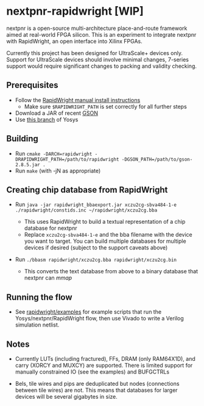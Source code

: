 # nextpnr-rapidwright [WIP]

nextpnr is a open-source multi-architecture place-and-route framework
aimed at real-world FPGA silicon. This is an experiment to integrate
nextpnr with RapidWright, an open interface into Xilinx FPGAs.

Currently this project has been designed for UltraScale+ devices only.
Support for UltraScale devices should involve minimal changes, 7-series
support would require significant changes to packing and validity
checking.

## Prerequisites

 - Follow the [RapidWright manual install instructions](https://www.rapidwright.io/docs/Manual_Install.html)
 	- Make sure `$RAPIDWRIGHT_PATH` is set correctly for all further steps
 - Download a JAR of recent [GSON](https://repo1.maven.org/maven2/com/google/code/gson/gson/2.8.5/)
 - Use [this branch](https://github.com/daveshah1/yosys/tree/nextpnr_rw_usp) of Yosys

## Building

 - Run `cmake -DARCH=rapidwright -DRAPIDWRIGHT_PATH=/path/to/rapidwright -DGSON_PATH=/path/to/gson-2.8.5.jar .`
 - Run `make` (with -jN as appropriate)

## Creating chip database from RapidWright

 - Run `java -jar rapidwright_bbaexport.jar xczu2cg-sbva484-1-e ./rapidwright/constids.inc ~/rapidwright/xczu2cg.bba`
   - This uses RapidWright to build a textual representation of a chip database for nextpnr
   - Replace `xczu2cg-sbva484-1-e` and the bba filename with the device you want to target. You can build multiple
     databases for multiple devices if desired (subject to the support caveats above)

 - Run `./bbasm rapidwright/xczu2cg.bba rapidwright/xczu2cg.bin`
   - This converts the text database from above to a binary database that nextpnr can _mmap_

## Running the flow

  - See [rapidwright/examples](rapidwright/examples) for example scripts that run the Yosys/nextpnr/RapidWright flow,
    then use Vivado to write a Verilog simulation netlist.

## Notes

  - Currently LUTs (including fractured), FFs, DRAM (only RAM64X1D), and carry (XORCY and MUXCY) are supported.
    There is limited support for manually constrained IO (see the examples) and BUFGCTRLs

  - Bels, tile wires and pips are deduplicated but nodes (connections between tile wires) are not. This means
    that databases for larger devices will be several gigabytes in size.